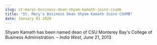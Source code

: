 ```yaml
---
slug: st-marys-business-dean-shyam-kamath-joins-csumb
title: "St. Mary's Business Dean Shyam Kamath Joins CSUMB"
date: January 01 2020
---
```


<p>Shyam Kamath has been named dean of CSU Monterey Bay's College of Business Administration. – <em>India West</em>, June 21, 2013
</p>
